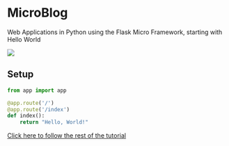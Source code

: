 # MicroBlog
Web Applications in Python using the Flask Micro Framework, starting with Hello World

![](http://blog.miguelgrinberg.com/static/flask-intro-cover-tiny.png)
## Setup
```python
from app import app

@app.route('/')
@app.route('/index')
def index():
    return "Hello, World!"
```


[Click here to follow the rest of the tutorial](http://blog.miguelgrinberg.com/post/the-flask-mega-tutorial-part-i-hello-world)